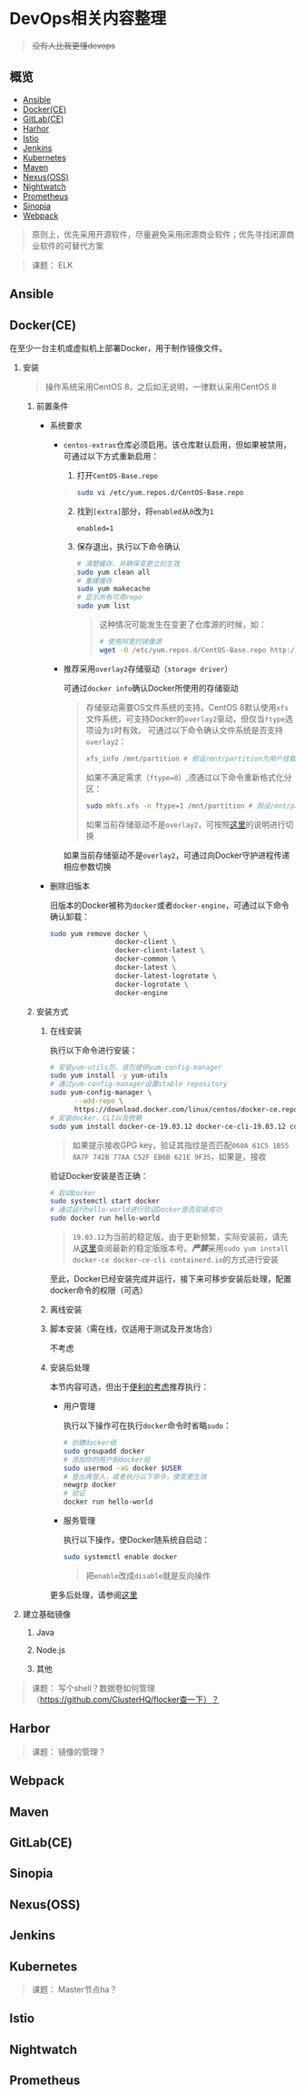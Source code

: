 # DevOps相关内容整理

> ~~没有人比我更懂devops~~

## 概览

- [Ansible](https://www.ansible.com/)
- [Docker(CE)](https://www.docker.com/)
- [GitLab(CE)](https://about.gitlab.com/)
- [Harhor](https://goharbor.io/)
- [Istio](https://istio.io)
- [Jenkins](http://www.jenkins.io/)
- [Kubernetes](https://kubernetes.io/)
- [Maven](https://maven.apache.org/)
- [Nexus(OSS)](https://www.sonatype.com/)
- [Nightwatch](https://nightwatchjs.org/)
- [Prometheus](https://prometheus.io/)
- [Sinopia](https://github.com/rlidwka/sinopia)
- [Webpack](https://webpack.js.org/)

> 原则上，优先采用开源软件，尽量避免采用闭源商业软件；优先寻找闭源商业软件的可替代方案

> 课题： ELK

## Ansible

## Docker(CE)

在至少一台主机或虚拟机上部署Docker，用于制作镜像文件。

1. 安装

   > 操作系统采用CentOS 8，之后如无说明，一律默认采用CentOS 8

   1. 前置条件

      - 系统要求

         - `centos-extras`仓库必须启用。该仓库默认启用，但如果被禁用，可通过以下方式重新启用：

            1. 打开`CentOS-Base.repo`

                ``` bash
                sudo vi /etc/yum.repos.d/CentOS-Base.repo
                ```

            1. 找到`[extra]`部分，将`enabled`从`0`改为`1`

                ``` text
                enabled=1
                ```

            1. 保存退出，执行以下命令确认

                ``` bash
                # 清楚缓存，并确保变更立刻生效
                sudo yum clean all
                # 重建缓存
                sudo yum makecache
                # 显示所有可用repo
                sudo yum list
                ```

                > 这种情况可能发生在变更了仓库源的时候，如：
                >
                > ``` bash
                > # 使用阿里的镜像源
                > wget -O /etc/yum.repos.d/CentOS-Base.repo http://mirrors.aliyun.com/repo/Centos-8.repo
                > ```

         - 推荐采用`overlay2`存储驱动（`storage driver`）

            可通过`docker info`确认Docker所使用的存储驱动

            > 存储驱动需要OS文件系统的支持。CentOS 8默认使用`xfs`文件系统，可支持Docker的`overlay2`驱动，但仅当`ftype`选项设为`1`时有效。
            > 可通过以下命令确认文件系统是否支持`overlay2`：
            >
            > ``` bash
            > xfs_info /mnt/partition # 假设/mnt/partition为用户挂载分区
            > ```
            >
            > 如果不满足需求（`ftype=0`）,须通过以下命令重新格式化分区：
            >
            > ```bash
            > sudo mkfs.xfs -n ftype=1 /mnt/partition # 假设/mnt/partition为用户挂载分区
            > ```
            >
            > 如果当前存储驱动不是`overlay2`，可按照[这里](https://docs.docker.com/storage/storagedriver/overlayfs-driver/)的说明进行切换

            如果当前存储驱动不是`overlay2`，可通过向Docker守护进程传递相应参数切换

      - 删除旧版本

         旧版本的Docker被称为`docker`或者`docker-engine`，可通过以下命令确认卸载：

         ``` bash
         sudo yum remove docker \
                         docker-client \
                         docker-client-latest \
                         docker-common \
                         docker-latest \
                         docker-latest-logrotate \
                         docker-logrotate \
                         docker-engine
         ```

   1. 安装方式

      1. 在线安装

         执行以下命令进行安装：

         ``` bash
         # 安装yum-utils包，该包提供yum-config-manager
         sudo yum install -y yum-utils
         # 通过yum-config-manager设置stable repository
         sudo yum-config-manager \
               --add-repo \
               https://download.docker.com/linux/centos/docker-ce.repo
         # 安装docker、CLI以及依赖
         sudo yum install docker-ce-19.03.12 docker-ce-cli-19.03.12 containerd.io
         ```

         > 如果提示接收GPG key，验证其指纹是否匹配`060A 61C5 1B55 8A7F 742B 77AA C52F EB6B 621E 9F35`，如果是，接收

         验证Docker安装是否正确：

         ``` bash
         # 启动Docker
         sudo systemctl start docker
         # 通过运行hello-world进行验证Docker是否安装成功
         sudo docker run hello-world
         ```

         > `19.03.12`为当前的稳定版。由于更新频繁，实际安装前，请先从[这里](https://hub.docker.com/_/docker)查阅最新的稳定版版本号。***严禁***采用`sudo yum install docker-ce docker-ce-cli containerd.io`的方式进行安装

         至此，Docker已经安装完成并运行，接下来可移步安装后处理，配置docker命令的权限（可选）

      1. 离线安装

      1. 脚本安装（需在线，仅适用于测试及开发场合）

         不考虑

      1. 安装后处理

         本节内容可选，但出于[便利的考虑](https://docs.docker.com/engine/install/linux-postinstall/)推荐执行：

         - 用户管理

           执行以下操作可在执行`docker`命令时省略`sudo`：

            ``` bash
            # 创建docker组
            sudo groupadd docker
            # 添加你的用户到docker组
            sudo usermod -aG docker $USER
            # 登出再登入，或者执行以下命令，使变更生效
            newgrp docker
            # 验证
            docker run hello-world
            ```

         - 服务管理

            执行以下操作，使Docker随系统自启动：

            ``` bash
            sudo systemctl enable docker
            ```

            > 把`enable`改成`disable`就是反向操作

         更多后处理，请参阅[这里](https://docs.docker.com/engine/install/linux-postinstall/)

1. 建立基础镜像

   1. Java

   1. Node.js

   1. 其他

> 课题： 写个shell？数据卷如何管理（https://github.com/ClusterHQ/flocker查一下）？

## Harbor

> 课题：
> 镜像的管理？

## Webpack

## Maven

## GitLab(CE)

## Sinopia

## Nexus(OSS)

## Jenkins

## Kubernetes

> 课题：
> Master节点ha？

## Istio

## Nightwatch

## Prometheus
